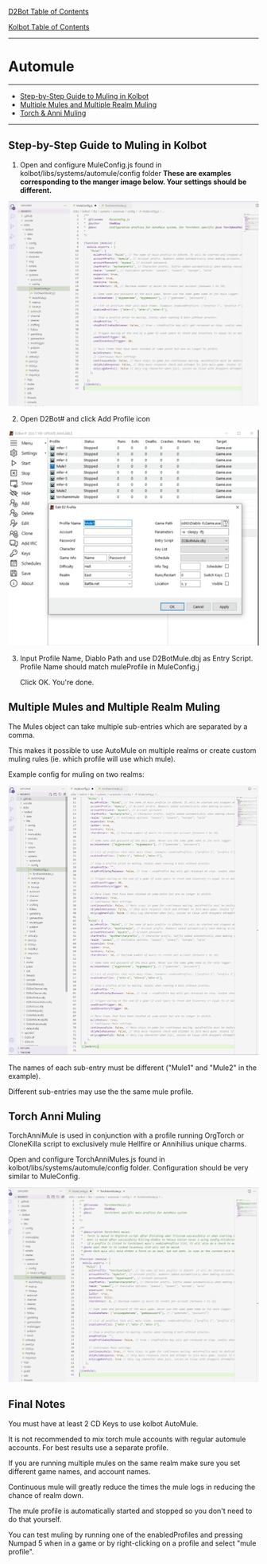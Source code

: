[D2Bot Table of Contents](https://bhdocs.github.io/category/d2bot)

[Kolbot Table of Contents](https://bhdocs.github.io/category/kolbot)

---

# Automule

---

* [Step-by-Step Guide to Muling in Kolbot](#step-by-step-guide-to-muling-in-kolbot)
* [Multiple Mules and Multiple Realm Muling](#multiple-mules-and-multiple-realm-muling)
* [Torch & Anni Muling](#torch-anni-muling)

---

## Step-by-Step Guide to Muling in Kolbot

1. Open and configure MuleConfig.js found in kolbot/libs/systems/automule/config folder
   **These are examples corresponding to the manger image below.  Your settings should be different.**

![automule1](img/kolbot-automule1.png)

2. Open D2Bot# and click Add Profile icon

![automule2](img/kolbot-automule2.png)

3. Input Profile Name, Diablo Path and use D2BotMule.dbj as Entry Script.  Profile Name should match muleProfile in MuleConfig.j

	Click OK. You're done.


## Multiple Mules and Multiple Realm Muling

The Mules object can take multiple sub-entries which are separated by a comma.

This makes it possible to use AutoMule on multiple realms or create custom muling rules (ie. which profile will use which mule).

Example config for muling on two realms: 

![automule3](img/kolbot-automule3.png)

The names of each sub-entry must be different ("Mule1" and "Mule2" in the example).

Different sub-entries may use the the same mule profile.


## Torch Anni Muling

TorchAnniMule is used in conjunction with a profile running OrgTorch or CloneKilla script to exclusively mule Hellfire or Annihilius unique charms.

Open and configure TorchAnniMules.js found in kolbot/libs/systems/automule/config folder.  Configuration should be very similar to MuleConfig.

![automule4](img/kolbot-automule4.png)


## Final Notes

You must have at least 2 CD Keys to use kolbot AutoMule.

It is not recommended to mix torch mule accounts with regular automule accounts. For best results use a separate profile.

If you are running multiple mules on the same realm make sure you set different game names, and account names.

Continuous mule will greatly reduce the times the mule logs in reducing the chance of realm down.

The mule profile is automatically started and stopped so you don't need to do that yourself.

You can test muling by running one of the enabledProfiles and pressing Numpad 5 when in a game or by right-clicking on a profile and select "mule profile".